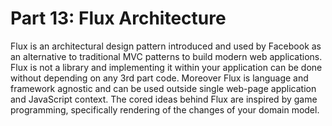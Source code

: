 # Part 13: Flux Architecture

Flux is an architectural design pattern introduced and used by Facebook as an alternative to traditional MVC patterns to build modern web applications. Flux is not a library and implementing it within your application can be done without depending on any 3rd part code. Moreover Flux is language and framework agnostic and can be used outside single web-page application and JavaScript context. The cored ideas behind Flux are inspired by game programming, specifically rendering of the changes of your domain model.
